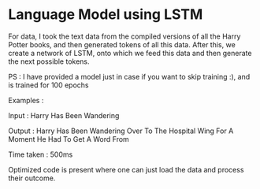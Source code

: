 # Language Model using LSTM

For data, I took the text data from the compiled versions of all the Harry Potter books, and then generated tokens of all this data. After this, we create a network of LSTM, onto which we feed this data and then generate the next possible tokens. 

PS : I have provided a model just in case if you want to skip training :), and is trained for 100 epochs



Examples : 

Input : Harry Has Been Wandering


Output : Harry Has Been Wandering Over To The Hospital Wing For A Moment He Had To Get A Word From

Time taken : 500ms 


Optimized code is present where one can just load the data and process their outcome. 






   
